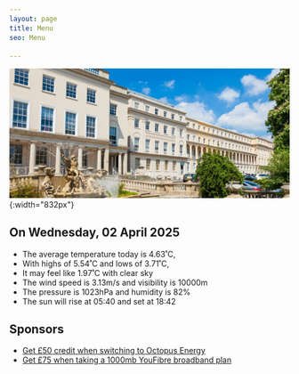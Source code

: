 ```yaml
---
layout: page
title: Menu
seo: Menu

---
```


![Logo](/images/logo.jpg){:width="832px"}

<!-- weather_marker starts -->
## On Wednesday, 02 April 2025

- The average temperature today is 4.63˚C,
- With highs of 5.54˚C and lows of 3.71˚C,
- It may feel like 1.97˚C with clear sky
- The wind speed is 3.13m/s and visibility is 10000m
- The pressure is 1023hPa and humidity is 82%
- The sun will rise at 05:40 and set at 18:42

<!-- weather_marker ends -->

## Sponsors

- [Get £50 credit when switching to Octopus Energy](https://bit.ly/3oD1nnS)
- [Get £75 when taking a 1000mb YouFibre broadband plan](https://aklam.io/91zWhU?)



